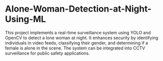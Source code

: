 # Alone-Woman-Detection-at-Night-Using-ML
This project implements a real-time surveillance system using YOLO and OpenCV to detect a lone woman at night. It enhances security by identifying individuals in video feeds, classifying their gender, and determining if a female is alone in the scene. The system can be integrated into CCTV surveillance for public safety applications.  
